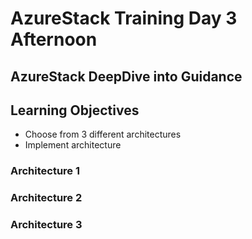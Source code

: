 # AzureStack Training Day 3 Afternoon
## AzureStack DeepDive into Guidance

## Learning Objectives

* Choose from 3 different architectures
* Implement architecture

### Architecture 1

### Architecture 2

### Architecture 3
